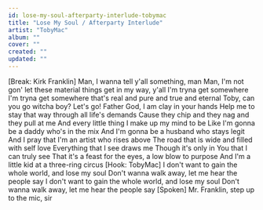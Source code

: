 ```yaml
---
id: lose-my-soul-afterparty-interlude-tobymac
title: "Lose My Soul / Afterparty Interlude"
artist: "TobyMac"
album: ""
cover: ""
created: ""
updated: ""
---
```


[Break: Kirk Franklin]
Man, I wanna tell y'all something, man
Man, I'm not gon' let these material things get in my way, y'all
I'm tryna get somewhere
I'm tryna get somewhere that's real and pure and true and eternal
Toby, can you go witcha boy?
Let's go!
Father God, I am clay in your hands
Help me to stay that way through all life's demands
Cause they chip and they nag and they pull at me
And every little thing I make up my mind to be
Like I'm gonna be a daddy who's in the mix
And I'm gonna be a husband who stays legit
And I pray that I'm an artist who rises above
The road that is wide
 and filled with self love
Everything that I see draws me
Though it's only in You that I can truly see
That it's a feast for the eyes, a low blow to purpose
And I'm a little kid at a three-ring circus
[Hook: TobyMac]
I don't want to gain the whole world, and lose my soul
Don't wanna walk away, let me hear the people say
I don't want to gain the whole world, and lose my soul
Don't wanna walk away, let me hear the people say
[Spoken]
Mr. Franklin, step up to the mic, sir